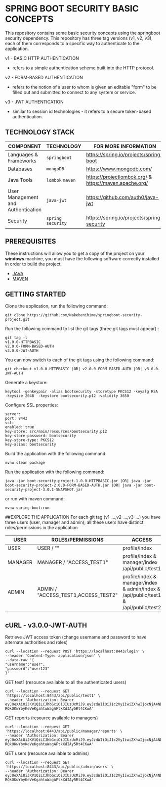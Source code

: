# SPRING BOOT SECURITY BASIC CONCEPTS
This repository contains some basic security concepts using the springboot security dependency.
This repository has three tag versions (v1, v2, v3), each of them corresponds to a specific way to authenticate to the application.

v1 - BASIC HTTP AUTHENTICATION
- refers to a simple authentication scheme built into the HTTP protocol.

v2 - FORM-BASED AUTHENTICATION
- refers to the notion of a user to whom is given an editable "form" to be filled out and submitted to connect to any system or service.

v3 - JWT AUTHENTICATION
- similar to session id technologies - it refers to a secure token-based authentication.  

## TECHNOLOGY STACK
COMPONENT                           | TECHNOLOGY              | FOR MORE INFORMATION
---                                 | ---                     |---
Languages & Frameworks              |`springboot`            | https://spring.io/projects/spring-boot
Databases                           |`mongoDB`                | https://www.mongodb.com/
Java Tools                          |`lombok` `maven`         | https://projectlombok.org/ & https://maven.apache.org/
User Management and Authentication  |`java-jwt`               | https://github.com/auth0/java-jwt
Security                            |`spring security`        | https://spring.io/projects/spring-security 

## PREREQUISITES
These instructions will allow you to get a copy of the project on your **windows** machine, you must have the following software correctly installed in order to build the project.

- [JAVA](https://nakebenihime.github.io/windows/java/guide-openjdk16.html)
- [MAVEN](https://nakebenihime.github.io/windows/java/guide-apache-maven3.html)

## GETTING STARTED
Clone the application, run the following command:
```
git clone https://github.com/Nakebenihime/springboot-security-project.git
```
Run the following command to list the git tags (three git tags must appear) :
```
git tag -l
v1.0.0-HTTPBASIC
v2.0.0-FORM-BASED-AUTH
v3.0.0-JWT-AUTH
```
You can now switch to each of the git tags using the following command:
```
git checkout v1.0.0-HTTPBASIC |OR| v2.0.0-FORM-BASED-AUTH |OR| v3.0.0-JWT-AUTH
```
Generate a keystore:
```
keytool -genkeypair -alias bootsecurity -storetype PKCS12 -keyalg RSA -keysize 2048  -keystore bootsecurity.p12 -validity 3650
```
Configure SSL properties:
```
server:
port: 8443
ssl:
enabled: true
key-store: src/main/resources/bootsecurity.p12
key-store-password: bootsecurity
key-store-type: PKCS12
key-alias: bootsecurity
```
Build the application with the following command:
```
mvnw clean package
```
Run the application with the following command:
```
java -jar boot-security-project-1.0.0-HTTPBASIC.jar |OR| java -jar boot-security-project-2.0.0-FORM-BASED-AUTH.jar |OR| java -jar boot-security-project-3.0.1-SNAPSHOT.jar
```
or run with maven command:
```
mvnw spring-boot:run
```
##EXPLORE THE APPLICATION
For each git tag (v1-...,v2-...,v3-...) you have three users (user, manager and admin); all these users have distinct roles/permissions in the application

| USER                    | ROLES/PERMISSIONS                   | ACCESS 
---                       | ---                                 | ---                           
USER                      | USER / ""                           | profile/index
MANAGER                   | MANAGER / "ACCESS_TEST1"            | profile/index & manager/index /api/public/test1
ADMIN                     | ADMIN / "ACCESS_TEST1,ACCESS_TEST2" | profile/index & manager/index & admin/index & /api/public/test1 & /api/public/test2

## cURL - v3.0.0-JWT-AUTH

Retrieve JWT access token (change username and password to have alternate authorities and roles)
```
curl --location --request POST 'https://localhost:8443/login' \
--header 'Content-Type: application/json' \
--data-raw '{
"username":"user",
"password":"user123"
}'
```

GET test1 (resource available to all the authenticated users)
```
curl --location --request GET 'https://localhost:8443/api/public/test1' \
--header 'Authorization: Bearer eyJ0eXAiOiJKV1QiLCJhbGciOiJIUzUxMiJ9.eyJzdWIiOiJ1c2VyIiwiZXhwIjoxNjA4NDA2NTkyfQ.dWptNWtBsvYC01IxRCuilkK1GaTy1ZQCbrk5lidGs4RYtI-RQkOKwYbyKeVeKgahtuWagAFtkXdIAy5Rt4CKwA'
```

GET reports (resource available to managers)
```
curl --location --request GET 'https://localhost:8443/api/public/manager/reports' \
--header 'Authorization: Bearer eyJ0eXAiOiJKV1QiLCJhbGciOiJIUzUxMiJ9.eyJzdWIiOiJ1c2VyIiwiZXhwIjoxNjA4NDA2NTkyfQ.dWptNWtBsvYC01IxRCuilkK1GaTy1ZQCbrk5lidGs4RYtI-RQkOKwYbyKeVeKgahtuWagAFtkXdIAy5Rt4CKwA'
```

GET users (resource available to admins)
```
curl --location --request GET 'https://localhost:8443/api/public/admin/users' \
--header 'Authorization: Bearer eyJ0eXAiOiJKV1QiLCJhbGciOiJIUzUxMiJ9.eyJzdWIiOiJ1c2VyIiwiZXhwIjoxNjA4NDA2NTkyfQ.dWptNWtBsvYC01IxRCuilkK1GaTy1ZQCbrk5lidGs4RYtI-RQkOKwYbyKeVeKgahtuWagAFtkXdIAy5Rt4CKwA'
```
